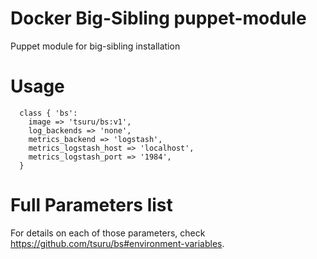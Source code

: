 # Docker Big-Sibling puppet-module

Puppet module for big-sibling installation

# Usage

```puppet
  class { 'bs':
	image => 'tsuru/bs:v1',
	log_backends => 'none',
	metrics_backend => 'logstash',
	metrics_logstash_host => 'localhost',
	metrics_logstash_port => '1984',
  }
```

# Full Parameters list

For details on each of those parameters, check https://github.com/tsuru/bs#environment-variables.

